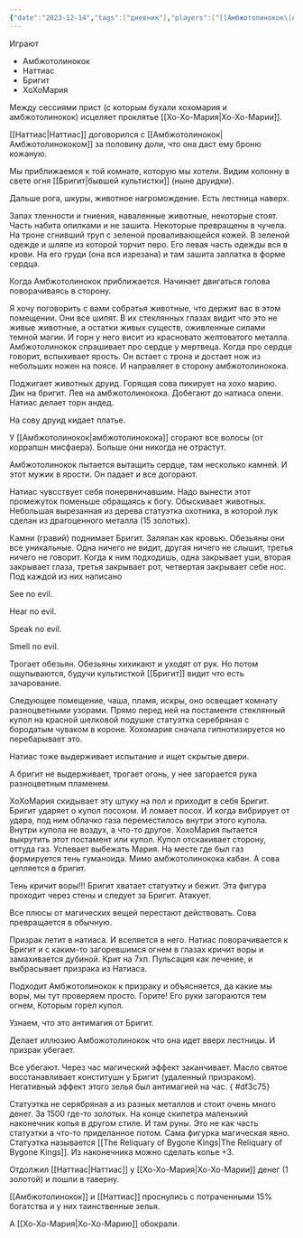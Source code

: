 ```yaml
---
{"date":"2023-12-14","tags":["дневник"],"players":["[[Амбжотолинокок\|Амбжотолинокок]]","[[Наттиас\|Наттиас]]","[[Бригит\|Бригит]]","[[Хо-Хо-Мария]]"],"campaign":"GG Dungeon","metadated":true,"dg-publish":true,"permalink":"/14-dekabrya-2023/","dgPassFrontmatter":true}
---
```


Играют

- Амбжотолинокок
- Наттиас
- Бригит
- ХоХоМария

Между сессиями прист (с которым бухали хохомария и амбжотолинокок) исцеляет проклятье [[Хо-Хо-Мария\|Хо-Хо-Марии]].

[[Наттиас\|Наттиас]] договорился с [[Амбжотолинокок\|Амбжотолинококом]] за половину доли, что она даст ему броню кожаную.

Мы приближаемся к той комнате, которую мы хотели. Видим колонну в свете огня [[Бригит\|бывшей культистки]] (ныне друидки).

Дальше рога, шкуры, животное нагромождение. Есть лестница наверх.

Запах тленности и гниения, наваленные животные, некоторые стоят. Часть набита опилками и не зашита. Некоторые превращены в чучела. На троне сгнивший труп с зеленой проваливающейся кожей. В зеленой одежде и шляпе из которой торчит перо. Его левая часть одежды вся в крови. На его груди (она вся изрезана) и там зашита заплатка в форме сердца.

Когда Амбжотолинокок приближается. Начинает двигаться голова поворачиваясь в сторону.

Я хочу поговорить с вами собратья животные, что держит вас в этом помещении. Они все шипят. В их стеклянных глазах видит что это не живые животные, а остатки живых существ, оживленные силами темной магии. И горн у него висит из красновато желтоватого металла. Амбжотолинокок спрашивает про сердце у мертвеца. Когда про сердце говорит, вспыхивает ярость. Он встает с трона и достает нож из небольших ножен на поясе. И направляет в сторону амбжотолинокока.

Поджигает животных друид. Горящая сова пикирует на хохо марию. Дик на бригит. Лев на амбжотолинокока. Добегают до натиаса олени. Натиас делает торн андед.

На сову друид кидает платье.

У [[Амбжотолинокок\|амбжотолинокока]] сгорают все волосы (от коррапшн мисфаера). Больше они никогда не отрастут.

Амбжотолинокок пытается вытащить сердце, там несколько камней. И этот мужик в ярости. Он падает и все догорают.

Натиас чувсствует себя понервничавшим. Надо вынести этот промежуток поменьше обращаясь к богу. Обыскивает животных. Небольшая вырезанная из дерева статуэтка охотника, в которой лук сделан из драгоценного металла (15 золотых).

Камни (гравий) поднимает Бригит. Заляпан как кровью. Обезьяны они все уникальные. Одна ничего не видит, другая ничего не слышит, третья ничего не говорит. Когда к ним подходишь, одна закрывает уши, вторая закрывает глаза, третья закрывает рот, четвертая закрывает себе нос. Под каждой из них написано

See no evil.

Hear no evil.

Speak no evil.

Smell no evil.

Трогает обезьян. Обезьяны хихикают и уходят от рук. Но потом ощупываются, будучи культисткой [[Бригит]] видит что есть зачарование.

Следующее помещение, чаша, пламя, искры, оно освещает комнату разноцветными узорами. Прямо перед ней на постаменте стеклянный купол на красной шелковой подушке статуэтка серебряная с бородатым чуваком в короне. Хохомария сначала гипнотизируется но перебарывает это.

Натиас тоже выдерживает испытание и ищет скрытые двери.

А бригит не выдерживает, трогает огонь, у нее загорается рука разноцветным пламенем.

ХоХоМария скидывает эту штуку на пол и приходит в себя Бригит. Бригит ударяет о купол посохом. И ломает посох. И когда вибрирует от удара, под ним облачко газа переместилось внутри этого купола. Внутри купола не воздух, а что-то другое. ХохоМария пытается выкрутить этот постамент или купол. Купол отскакивает сторону, оттуда газ. Успевает выбежать Мария. На месте где был газ формируется тень гуманоида. Мимо амбжотолинокока кабан. А сова цепляется в бригит.

Тень кричит воры!!! Бригит хватает статуэтку и бежит. Эта фигура проходит через стены и следует за Бригит. Атакует.

Все плюсы от магических вещей перестают действовать. Сова превращается в обычную.

Призрак летит в натиаса. И вселяется в него. Натиас поворачивается к Бригит и с каким-то загоревшимся огнем в глазах кричит воры и замахивается дубиной. Крит на 7хп. Пульсация как лечение, и выбрасывает призрака из Натиаса.

Подходит Амбжотолинокок к призраку и объясняется, да какие мы воры, мы тут проверяем просто. Горите! Его руки загораются тем огнем, Которым горел купол.

Узнаем, что это антимагия от Бригит.

Делает иллюзию Амбожотолинокок что она идет вверх лестницы. И призрак убегает.

Все убегают. Через час магический эффект заканчивает. Масло святое восстанавливает конститушн у Бригит (удаленный призраком). Негативный эффект этого зелья был антимагией на час.
{ #df3c75}


Статуэтка не серябряная а из разных металлов и стоит очень много денег. За 1500 где-то золотых. На конце скипетра маленький наконечник копья в другом стиле. И там руны. Это не как часть статуэтки а что-то приделанное потом. Сама фигурка магическая явно. Статуэтка называется [[The Reliquary of Bygone Kings\|The Reliquary of Bygone Kings]]. Из наконечника можно сделать копье +3.

Отдолжил [[Наттиас\|Наттиас]] у [[Хо-Хо-Мария\|Хо-Хо-Марии]] денег (1 золотой) и пошли в таверну.

[[Амбжотолинокок]] и [[Наттиас]] проснулись с потраченными 15% богатства и у них таинственные зелья.

А [[Хо-Хо-Мария\|Хо-Хо-Марию]] обокрали.